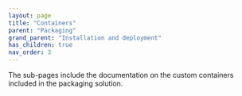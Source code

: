 ```yaml
---
layout: page
title: "Containers"
parent: "Packaging"
grand_parent: "Installation and deployment"
has_children: true
nav_order: 3
---
```


The sub-pages include the documentation on the custom containers included in the packaging solution.  
